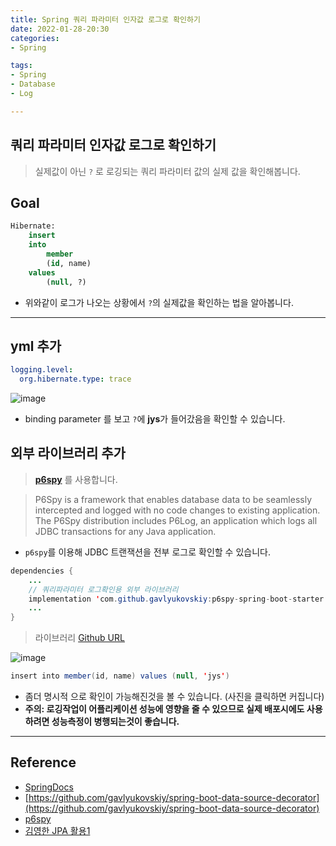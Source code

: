 ```yaml
---
title: Spring 쿼리 파라미터 인자값 로그로 확인하기
date: 2022-01-28-20:30
categories:
- Spring

tags:
- Spring
- Database
- Log

---
```


## 쿼리 파라미터 인자값 로그로 확인하기
> 실제값이 아닌 `?` 로 로깅되는 쿼리 파라미터 값의 실제 값을 확인해봅니다.


## Goal
```sql
Hibernate: 
    insert 
    into
        member
        (id, name) 
    values
        (null, ?)
```

- 위와같이 로그가 나오는 상황에서 `?`의 실제값을 확인하는 법을 알아봅니다.

---

## yml 추가

```yml
logging.level:
  org.hibernate.type: trace
```

![image](https://user-images.githubusercontent.com/43930419/151162746-707d2f79-41fe-461c-bbc1-62225c95d48b.png)

- binding parameter 를 보고 `?`에 **jys**가 들어갔음을 확인할 수 있습니다.


## 외부 라이브러리 추가
> **[p6spy](https://github.com/p6spy/p6spy)** 를 사용합니다.

> P6Spy is a framework that enables database data to be seamlessly intercepted and logged with no code changes to existing application. The P6Spy distribution includes P6Log, an application which logs all JDBC transactions for any Java application.

- `p6spy`를 이용해 JDBC 트랜잭션을 전부 로그로 확인할 수 있습니다.

```java
dependencies {
    ...
	// 쿼리파라미터 로그확인용 외부 라이브러리
	implementation 'com.github.gavlyukovskiy:p6spy-spring-boot-starter:1.8.0'
    ...
}
```


> 라이브러리 [Github URL](https://github.com/gavlyukovskiy/spring-boot-data-source-decorator)

![image](https://user-images.githubusercontent.com/43930419/151162812-e67af356-6ba3-480d-934d-9c46905fd2f6.png)

```java
insert into member(id, name) values (null, 'jys')
```

- 좀더 명시적 으로 확인이 가능해진것을 볼 수 있습니다. (사진을 클릭하면 커집니다)
- **주의: 로깅작업이 어플리케이션 성능에 영향을 줄 수 있으므로 실제 배포시에도 사용하려면 성능측정이 병행되는것이 좋습니다.**

---

## Reference
- [SpringDocs](https://docs.spring.io/spring-boot/docs/current/reference/html/application-properties.html#server-properties)
- [https://github.com/gavlyukovskiy/spring-boot-data-source-decorator](https://github.com/gavlyukovskiy/spring-boot-data-source-decorator)
- [p6spy](https://github.com/p6spy/p6spy)
- [김영한 JPA 활용1](https://www.inflearn.com/course/%EC%8A%A4%ED%94%84%EB%A7%81%EB%B6%80%ED%8A%B8-JPA-%ED%99%9C%EC%9A%A9-1)